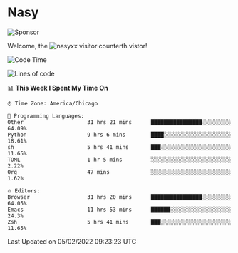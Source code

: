 # Nasy

<!--
<p align="center">
<img height="200" src="https://github-readme-stats.vercel.app/api?username=nasyxx&count_private=true&show_icons=true&theme=dracula&include_all_commits=true"/>
<img height="200" src="https://github-readme-stats.vercel.app/api/top-langs/?username=nasyxx&theme=dracula&hide=html,jupyter+notebook&count_private=true&show_icons=true"/>
</p>

  
----------------
-->

![Sponsor](https://img.shields.io/static/v1.svg?label=Sponsor&message=%E2%9D%A4&logo=GitHub&style=flat&color=pink)
 
Welcome, the ![nasyxx visitor counter](https://count.getloli.com/get/@nasyxx?theme=rule34)th vistor!
 
<!--START_SECTION:waka-->
![Code Time](http://img.shields.io/badge/Code%20Time-1%2C854%20hrs%2049%20mins-blue)

![Lines of code](https://img.shields.io/badge/From%20Hello%20World%20I%27ve%20Written-5%20Million%20lines%20of%20code-blue)

📊 **This Week I Spent My Time On** 

```text
⌚︎ Time Zone: America/Chicago

💬 Programming Languages: 
Other                    31 hrs 21 mins      ████████████████░░░░░░░░░   64.09% 
Python                   9 hrs 6 mins        ████░░░░░░░░░░░░░░░░░░░░░   18.61% 
sh                       5 hrs 41 mins       ███░░░░░░░░░░░░░░░░░░░░░░   11.65% 
TOML                     1 hr 5 mins         ░░░░░░░░░░░░░░░░░░░░░░░░░   2.22% 
Org                      47 mins             ░░░░░░░░░░░░░░░░░░░░░░░░░   1.62%

🔥 Editors: 
Browser                  31 hrs 20 mins      ████████████████░░░░░░░░░   64.05% 
Emacs                    11 hrs 53 mins      ██████░░░░░░░░░░░░░░░░░░░   24.3% 
Zsh                      5 hrs 41 mins       ███░░░░░░░░░░░░░░░░░░░░░░   11.65%

```


 Last Updated on 05/02/2022 09:23:23 UTC
<!--END_SECTION:waka-->

<!-- ![visitors](https://visitor-badge.laobi.icu/badge?page_id=nasyxx.nasyxx) -->
